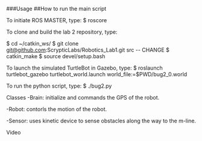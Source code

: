 ###Usage
##How to run the main script

To initiate ROS MASTER, type:
$ roscore

To clone and build the lab 2 repository, type:

$ cd ~/catkin_ws/
$ git clone git@github.com:ScrypticLabs/Robotics_Lab1.git src -- CHANGE
$ catkin_make
$ source devel/setup.bash

To launch the simulated TurtleBot in Gazebo, type:
$ roslaunch turtlebot_gazebo turtlebot_world.launch world_file:=$PWD/bug2_0.world

To run the python script, type:
$ ./bug2.py

Classes
-Brain: initialize and commands the GPS of the robot. 

-Robot: contorls the motion of the robot. 

-Sensor: uses kinetic device to sense obstacles along the way to the m-line. 

Video
